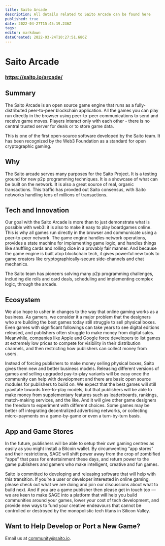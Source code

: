 ```yaml
---
title: Saito Arcade
description: All details related to Saito Arcade can be found here
published: true
date: 2022-04-27T15:45:19.236Z
tags: 
editor: markdown
dateCreated: 2022-03-24T10:27:51.686Z
---
```


# Saito Arcade

### https://saito.io/arcade/


## Summary
The Saito Arcade is an open source game engine that runs as a fully-distributed peer-to-peer blockchain application. All the games you can play run directly in the browser using peer-to-peer communications to send and receive game moves. Players interact only with each other - there is no central trusted server for deals or to store game data.

This is one of the first open-source software developed by the Saito team. It has been recognized by the Web3 Foundation as a standard for open cryptographic gaming.

## Why
The Saito arcade serves many purposes for the Saito Project. It is a testing ground for new p2p programming techniques. It is a showcase of what can be built on the network. It is also a great source of real, organic transactions. This traffic has provded out Saito consensus, with Saito networks handling tens of millions of transactions.

## Tech and Innovation
Our goal with the Saito Arcade is more than to just demonstrate what is possible with web3: it is also to make it easy to play boardgames online. This is why all games run directly in the browser and communicate using a peer-to-peer network. The game engine handles network operations, provides a state machine for implementing game logic, and handles things like shuffling cards and rolling dice in a provably fair manner. And because the game engine is built atop blockchain tech, it gives powerful new tools to game creators like cryptographically-secure side-channels and chat mechanics.

The Saito team has pioneers solving many p2p programming challenges, including die rolls and card deals, scheduling and implementing complex logic, through the arcade.

## Ecosystem
We also hope to usher in changes to the way that online gaming works as a business. As gamers, we consider it a major problem that the designers who are building the best games today still struggle to sell physical boxes. Even games with significant followings can take years to see digital editions released, and publishers often struggle to make money from digital sales. Meanwhile, companies like Apple and Google force developers to list games at extremely low prices to compete for visibility in their distribution channels, and then restricting how publishers can collect money from users.

Instead of forcing publishers to make money selling physical boxes, Saito gives them new and better business models. Releasing different versions of games and selling upgraded pay-to-play variants will be easy once the community can help with development and there are basic open source modules for publishers to build on. We expect that the best games will still gravitate towards free-to-play models, but that publishers will be able to make money from supplementary features such as leaderboards, rankings, match-making services, and the like. And it will give other game designers the freedom to experiment with different choices. Some games may be better off integrating decentralized advertising networks, or collecting micro-payments on a game-by-game or even a turn-by-turn basis.

## App and Game Stores
In the future, publishers will be able to setup their own gaming centres as easily as you might install a Bitcoin wallet. By circumventing “app stores” and their restrictions, SAGE will shift power away from the crop of zombified “apps” that pass for entertainment these days, and return power to the game publishers and gamers who make intelligent, creative and fun games.

Saito is committed to developing and releasing software that will help with this transition. If you’re a user or developer interested in online gaming, please check out what we are doing and join our discussions about what to build next. And if you are a game publisher then please get in touch too — we are keen to make SAGE into a platform that will help you build communities around your games, lower your cost of tech development, and provide new ways to fund your creative endeavours that cannot be controlled or destroyed by the monopolistic tech titans in Silicon Valley.

## Want to Help Develop or Port a New Game?

Email us at community@saito.io.



